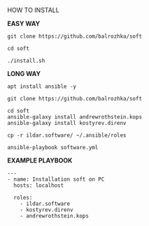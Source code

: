 HOW TO INSTALL

**EASY WAY**
```
git clone https://github.com/balrozhka/soft

cd soft

./install.sh
```

**LONG WAY**
```
apt install ansible -y

git clone https://github.com/balrozhka/soft

cd soft
ansible-galaxy install andrewrothstein.kops
ansible-galaxy install kostyrev.direnv

cp -r ildar.software/ ~/.ansible/roles

ansible-playbook software.yml
```

**EXAMPLE PLAYBOOK**
```
---
- name: Installation soft on PC
  hosts: localhost

  roles:
    - ildar.software
    - kostyrev.direnv
    - andrewrothstein.kops

```

